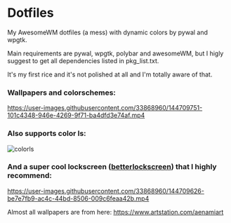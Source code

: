 # Dotfiles
My AwesomeWM dotfiles (a mess) with dynamic colors by pywal and wpgtk. 

Main requirements are pywal, wpgtk, polybar and awesomeWM, but I higly suggest to get all dependencies listed in pkg_list.txt. 

It's my first rice and it's not polished at all and I'm totally aware of that.



### Wallpapers and colorschemes:

https://user-images.githubusercontent.com/33868960/144709751-101c4348-946e-4269-9f71-ba4dfd3e74af.mp4

### Also supports color ls:
![colorls](https://user-images.githubusercontent.com/33868960/144709637-02ea4725-2855-417a-aa69-bd5e3c3ebdf3.png)

### And a super cool lockscreen ([betterlockscreen](https://github.com/betterlockscreen/betterlockscreen)) that I highly recommend:


https://user-images.githubusercontent.com/33868960/144709626-be7e7fb9-ac4c-44bd-8506-009c6feaa42b.mp4

Almost all wallpapers are from here: https://www.artstation.com/aenamiart
